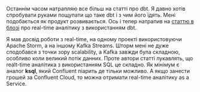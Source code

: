 Останнім часом натрапляю все більш на статті про dbt. Я давно хотів спробувати руками пощупати що таке dbt і з чим його їдять. Мені подобається як продукт розвивається. Ось і тепер натрапив на [статтю в блозі](https://blog.getdbt.com/dbt-materialize-streaming-to-a-dbt-project-near-you/) про real-time аналітику з використанням dbt. 

Я мав досвід роботи з real-time, на одному проекті використовуючи Apache Storm, а на іншому Kafka Streams. Шторм мені не дуже сподобався з точки зору scalability, а Kafka завжди була складною, особливо коли великий потік данних. 
Проте автори статті лукавлять, що realt-time аналітика з використанням SQL це складно. Як мінімум є аналог **ksql**, який Confluent піарить де тільки можливо. А якщо занести грошей за Confluent Cloud, то можна отримати real-time аналітику as a Service. 
